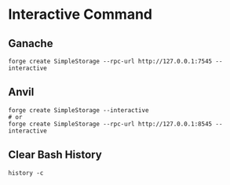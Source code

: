 # Interactive Command

## Ganache

```shell
forge create SimpleStorage --rpc-url http://127.0.0.1:7545 --interactive
```

## Anvil

```shell
forge create SimpleStorage --interactive
# or
forge create SimpleStorage --rpc-url http://127.0.0.1:8545 --interactive
```

## Clear Bash History

```shell
history -c
```
